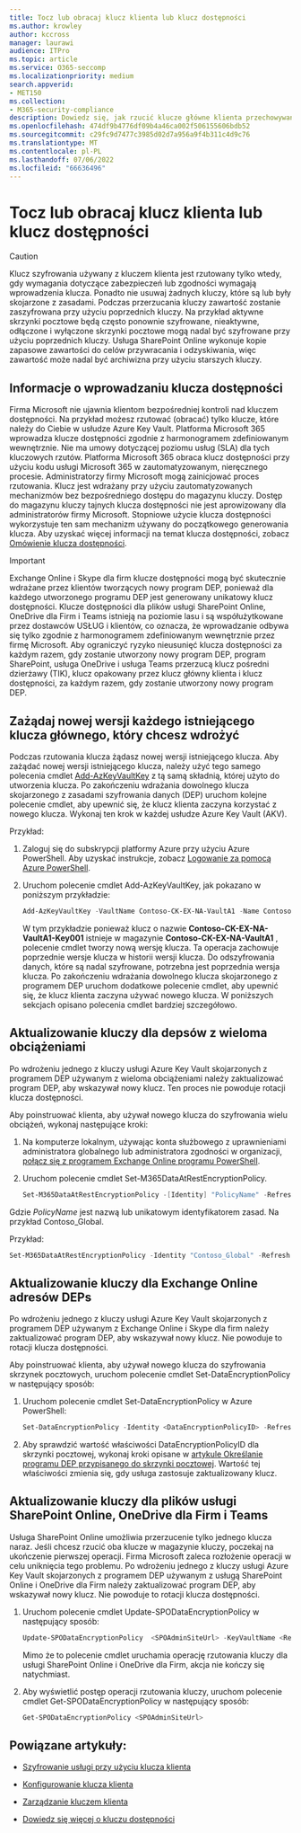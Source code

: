 ```yaml
---
title: Tocz lub obracaj klucz klienta lub klucz dostępności
ms.author: krowley
author: kccross
manager: laurawi
audience: ITPro
ms.topic: article
ms.service: O365-seccomp
ms.localizationpriority: medium
search.appverid:
- MET150
ms.collection:
- M365-security-compliance
description: Dowiedz się, jak rzucić klucze główne klienta przechowywane na platformie Azure Key Vault używane z kluczem klienta. Usługi obejmują pliki Exchange Online, Skype dla firm, SharePoint Online, OneDrive dla Firm i Teams.
ms.openlocfilehash: 474df9b4776df09b4a46ca002f506155606bdb52
ms.sourcegitcommit: c29fc9d7477c3985d02d7a956a9f4b311c4d9c76
ms.translationtype: MT
ms.contentlocale: pl-PL
ms.lasthandoff: 07/06/2022
ms.locfileid: "66636496"
---
```

# <a name="roll-or-rotate-a-customer-key-or-an-availability-key"></a>Tocz lub obracaj klucz klienta lub klucz dostępności

> [!CAUTION]
> Klucz szyfrowania używany z kluczem klienta jest rzutowany tylko wtedy, gdy wymagania dotyczące zabezpieczeń lub zgodności wymagają wprowadzenia klucza. Ponadto nie usuwaj żadnych kluczy, które są lub były skojarzone z zasadami. Podczas przerzucania kluczy zawartość zostanie zaszyfrowana przy użyciu poprzednich kluczy. Na przykład aktywne skrzynki pocztowe będą często ponownie szyfrowane, nieaktywne, odłączone i wyłączone skrzynki pocztowe mogą nadal być szyfrowane przy użyciu poprzednich kluczy. Usługa SharePoint Online wykonuje kopie zapasowe zawartości do celów przywracania i odzyskiwania, więc zawartość może nadal być archiwizna przy użyciu starszych kluczy.

## <a name="about-rolling-the-availability-key"></a>Informacje o wprowadzaniu klucza dostępności

Firma Microsoft nie ujawnia klientom bezpośredniej kontroli nad kluczem dostępności. Na przykład możesz rzutować (obracać) tylko klucze, które należy do Ciebie w usłudze Azure Key Vault. Platforma Microsoft 365 wprowadza klucze dostępności zgodnie z harmonogramem zdefiniowanym wewnętrznie. Nie ma umowy dotyczącej poziomu usług (SLA) dla tych kluczowych rzutów. Platforma Microsoft 365 obraca klucz dostępności przy użyciu kodu usługi Microsoft 365 w zautomatyzowanym, nieręcznego procesie. Administratorzy firmy Microsoft mogą zainicjować proces rzutowania. Klucz jest wdrażany przy użyciu zautomatyzowanych mechanizmów bez bezpośredniego dostępu do magazynu kluczy. Dostęp do magazynu kluczy tajnych klucza dostępności nie jest aprowizowany dla administratorów firmy Microsoft. Stopniowe użycie klucza dostępności wykorzystuje ten sam mechanizm używany do początkowego generowania klucza. Aby uzyskać więcej informacji na temat klucza dostępności, zobacz [Omówienie klucza dostępności](customer-key-availability-key-understand.md).

> [!IMPORTANT]
> Exchange Online i Skype dla firm klucze dostępności mogą być skutecznie wdrażane przez klientów tworzących nowy program DEP, ponieważ dla każdego utworzonego programu DEP jest generowany unikatowy klucz dostępności. Klucze dostępności dla plików usługi SharePoint Online, OneDrive dla Firm i Teams istnieją na poziomie lasu i są współużytkowane przez dostawców USŁUG i klientów, co oznacza, że wprowadzanie odbywa się tylko zgodnie z harmonogramem zdefiniowanym wewnętrznie przez firmę Microsoft. Aby ograniczyć ryzyko nieusunięć klucza dostępności za każdym razem, gdy zostanie utworzony nowy program DEP, program SharePoint, usługa OneDrive i usługa Teams przerzucą klucz pośredni dzierżawy (TIK), klucz opakowany przez klucz główny klienta i klucz dostępności, za każdym razem, gdy zostanie utworzony nowy program DEP.

## <a name="request-a-new-version-of-each-existing-root-key-you-want-to-roll"></a>Zażądaj nowej wersji każdego istniejącego klucza głównego, który chcesz wdrożyć

Podczas rzutowania klucza żądasz nowej wersji istniejącego klucza. Aby zażądać nowej wersji istniejącego klucza, należy użyć tego samego polecenia cmdlet [Add-AzKeyVaultKey](/powershell/module/az.keyvault/add-azkeyvaultkey) z tą samą składnią, której użyto do utworzenia klucza. Po zakończeniu wdrażania dowolnego klucza skojarzonego z zasadami szyfrowania danych (DEP) uruchom kolejne polecenie cmdlet, aby upewnić się, że klucz klienta zaczyna korzystać z nowego klucza. Wykonaj ten krok w każdej usłudze Azure Key Vault (AKV).

Przykład:

1. Zaloguj się do subskrypcji platformy Azure przy użyciu Azure PowerShell. Aby uzyskać instrukcje, zobacz [Logowanie za pomocą Azure PowerShell](/powershell/azure/authenticate-azureps).

2. Uruchom polecenie cmdlet Add-AzKeyVaultKey, jak pokazano w poniższym przykładzie:

   ```powershell
   Add-AzKeyVaultKey -VaultName Contoso-CK-EX-NA-VaultA1 -Name Contoso-CK-EX-NA-VaultA1-Key001 -Destination HSM -KeyOps @('wrapKey','unwrapKey') -NotBefore (Get-Date -Date "12/27/2016 12:01 AM")
   ```

   W tym przykładzie ponieważ klucz o nazwie **Contoso-CK-EX-NA-VaultA1-Key001** istnieje w magazynie **Contoso-CK-EX-NA-VaultA1** , polecenie cmdlet tworzy nową wersję klucza. Ta operacja zachowuje poprzednie wersje klucza w historii wersji klucza. Do odszyfrowania danych, które są nadal szyfrowane, potrzebna jest poprzednia wersja klucza. Po zakończeniu wdrażania dowolnego klucza skojarzonego z programem DEP uruchom dodatkowe polecenie cmdlet, aby upewnić się, że klucz klienta zaczyna używać nowego klucza. W poniższych sekcjach opisano polecenia cmdlet bardziej szczegółowo.
  
## <a name="update-the-keys-for-multi-workload-deps"></a>Aktualizowanie kluczy dla depsów z wieloma obciążeniami

Po wdrożeniu jednego z kluczy usługi Azure Key Vault skojarzonych z programem DEP używanym z wieloma obciążeniami należy zaktualizować program DEP, aby wskazywał nowy klucz. Ten proces nie powoduje rotacji klucza dostępności.

Aby poinstruować klienta, aby używał nowego klucza do szyfrowania wielu obciążeń, wykonaj następujące kroki:

1. Na komputerze lokalnym, używając konta służbowego z uprawnieniami administratora globalnego lub administratora zgodności w organizacji, [połącz się z programem Exchange Online programu PowerShell](/powershell/exchange/connect-to-exchange-online-powershell).

2. Uruchom polecenie cmdlet Set-M365DataAtRestEncryptionPolicy.
  
   ```powershell
   Set-M365DataAtRestEncryptionPolicy -[Identity] "PolicyName" -Refresh
   ```

Gdzie *PolicyName* jest nazwą lub unikatowym identyfikatorem zasad. Na przykład Contoso_Global.

Przykład:

```powershell
Set-M365DataAtRestEncryptionPolicy -Identity "Contoso_Global" -Refresh
```

## <a name="update-the-keys-for-exchange-online-deps"></a>Aktualizowanie kluczy dla Exchange Online adresów DEPs

Po wdrożeniu jednego z kluczy usługi Azure Key Vault skojarzonych z programem DEP używanym z Exchange Online i Skype dla firm należy zaktualizować program DEP, aby wskazywał nowy klucz. Nie powoduje to rotacji klucza dostępności.

Aby poinstruować klienta, aby używał nowego klucza do szyfrowania skrzynek pocztowych, uruchom polecenie cmdlet Set-DataEncryptionPolicy w następujący sposób:

1. Uruchom polecenie cmdlet Set-DataEncryptionPolicy w Azure PowerShell:
  
   ```powershell
   Set-DataEncryptionPolicy -Identity <DataEncryptionPolicyID> -Refresh
   ```

2. Aby sprawdzić wartość właściwości DataEncryptionPolicyID dla skrzynki pocztowej, wykonaj kroki opisane w [artykule Określanie programu DEP przypisanego do skrzynki pocztowej](customer-key-manage.md#determine-the-dep-assigned-to-a-mailbox). Wartość tej właściwości zmienia się, gdy usługa zastosuje zaktualizowany klucz.
  
## <a name="update-the-keys-for-sharepoint-online-onedrive-for-business-and-teams-files"></a>Aktualizowanie kluczy dla plików usługi SharePoint Online, OneDrive dla Firm i Teams

Usługa SharePoint Online umożliwia przerzucenie tylko jednego klucza naraz. Jeśli chcesz rzucić oba klucze w magazynie kluczy, poczekaj na ukończenie pierwszej operacji. Firma Microsoft zaleca rozłożenie operacji w celu uniknięcia tego problemu. Po wdrożeniu jednego z kluczy usługi Azure Key Vault skojarzonych z programem DEP używanym z usługą SharePoint Online i OneDrive dla Firm należy zaktualizować program DEP, aby wskazywał nowy klucz. Nie powoduje to rotacji klucza dostępności.

1. Uruchom polecenie cmdlet Update-SPODataEncryptionPolicy w następujący sposób:
  
   ```powershell
   Update-SPODataEncryptionPolicy  <SPOAdminSiteUrl> -KeyVaultName <ReplacementKeyVaultName> -KeyName <ReplacementKeyName> -KeyVersion <ReplacementKeyVersion> -KeyType <Primary | Secondary>
   ```

   Mimo że to polecenie cmdlet uruchamia operację rzutowania kluczy dla usługi SharePoint Online i OneDrive dla Firm, akcja nie kończy się natychmiast.

2. Aby wyświetlić postęp operacji rzutowania kluczy, uruchom polecenie cmdlet Get-SPODataEncryptionPolicy w następujący sposób:

   ```powershell
   Get-SPODataEncryptionPolicy <SPOAdminSiteUrl>
   ```

## <a name="related-articles"></a>Powiązane artykuły:

- [Szyfrowanie usługi przy użyciu klucza klienta](customer-key-overview.md)

- [Konfigurowanie klucza klienta](customer-key-set-up.md)

- [Zarządzanie kluczem klienta](customer-key-manage.md)

- [Dowiedz się więcej o kluczu dostępności](customer-key-availability-key-understand.md)
